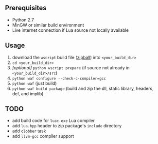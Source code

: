 ## Prerequisites

* Python 2.7
* MinGW or similar build environment
* Live internet connection if Lua source not locally available

## Usage

1. download the `wscript` build file ([zipball](http://github.com/jonforums/liblua-waf/zipball/master)) into `<your_build_dir>`
2. `cd <your_build_dir>`
3. *[optional]* `python wscript prepare` (if source not already in `<your_build_dir>/src`)
4. `python waf configure --check-c-compiler=gcc`
5. `python waf` (just build)
6. `python waf build package` (build and zip the dll, static library, headers, def, and implib)

## TODO

* add build code for `luac.exe` Lua compiler
* add `lua.hpp` header to zip package's `include` directory
* add `clobber` task
* add `llvm-gcc` compiler support
